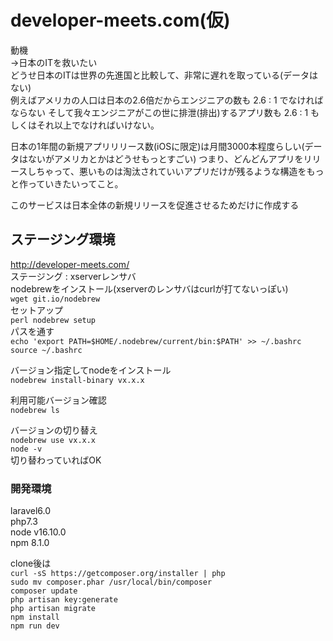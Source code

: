 # developer-meets.com(仮)

動機    
→日本のITを救いたい  
どうせ日本のITは世界の先進国と比較して、非常に遅れを取っている(データはない)  
例えばアメリカの人口は日本の2.6倍だからエンジニアの数も 2.6 : 1 でなければならない
そして我々エンジニアがこの世に排泄(排出)するアプリ数も 2.6 : 1 もしくはそれ以上でなければいけない。   
  
日本の1年間の新規アプリリリース数(iOSに限定)は月間3000本程度らしい(データはないがアメリカとかはどうせもっとすごい)
つまり、どんどんアプリをリリースしちゃって、悪いものは淘汰されていいアプリだけが残るような構造をもっと作っていきたいってこと。

このサービスは日本全体の新規リリースを促進させるためだけに作成する




## ステージング環境
http://developer-meets.com/  
ステージング : xserverレンサバ  
nodebrewをインストール(xserverのレンサバはcurlが打てないっぽい)  
`wget git.io/nodebrew`  
セットアップ  
`perl nodebrew setup`  
パスを通す  
`echo 'export PATH=$HOME/.nodebrew/current/bin:$PATH' >> ~/.bashrc`  
`source ~/.bashrc`  
  
バージョン指定してnodeをインストール  
`nodebrew install-binary vx.x.x`  
  

利用可能バージョン確認  
`nodebrew ls`  
  
バージョンの切り替え  
`nodebrew use vx.x.x`  
`node -v`  
切り替わっていればOK  


### 開発環境
laravel6.0  
php7.3  
node v16.10.0  
npm 8.1.0  
  
  clone後は  
  `curl -sS https://getcomposer.org/installer | php`    
   `sudo mv composer.phar /usr/local/bin/composer`    
  `composer update`    
  `php artisan key:generate`    
  `php artisan migrate`    
  `npm install`    
  `npm run dev`    
   
  

